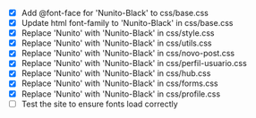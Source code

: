 - [x] Add @font-face for 'Nunito-Black' to css/base.css
- [x] Update html font-family to 'Nunito-Black' in css/base.css
- [x] Replace 'Nunito' with 'Nunito-Black' in css/style.css
- [x] Replace 'Nunito' with 'Nunito-Black' in css/utils.css
- [x] Replace 'Nunito' with 'Nunito-Black' in css/novo-post.css
- [x] Replace 'Nunito' with 'Nunito-Black' in css/perfil-usuario.css
- [x] Replace 'Nunito' with 'Nunito-Black' in css/hub.css
- [x] Replace 'Nunito' with 'Nunito-Black' in css/forms.css
- [x] Replace 'Nunito' with 'Nunito-Black' in css/profile.css
- [ ] Test the site to ensure fonts load correctly
